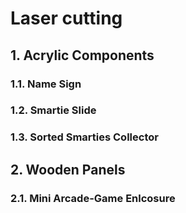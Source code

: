 # Laser cutting

## 1. Acrylic Components

### 1.1. Name Sign

### 1.2. Smartie Slide

### 1.3. Sorted Smarties Collector 

## 2. Wooden Panels

### 2.1. Mini Arcade-Game Enlcosure
